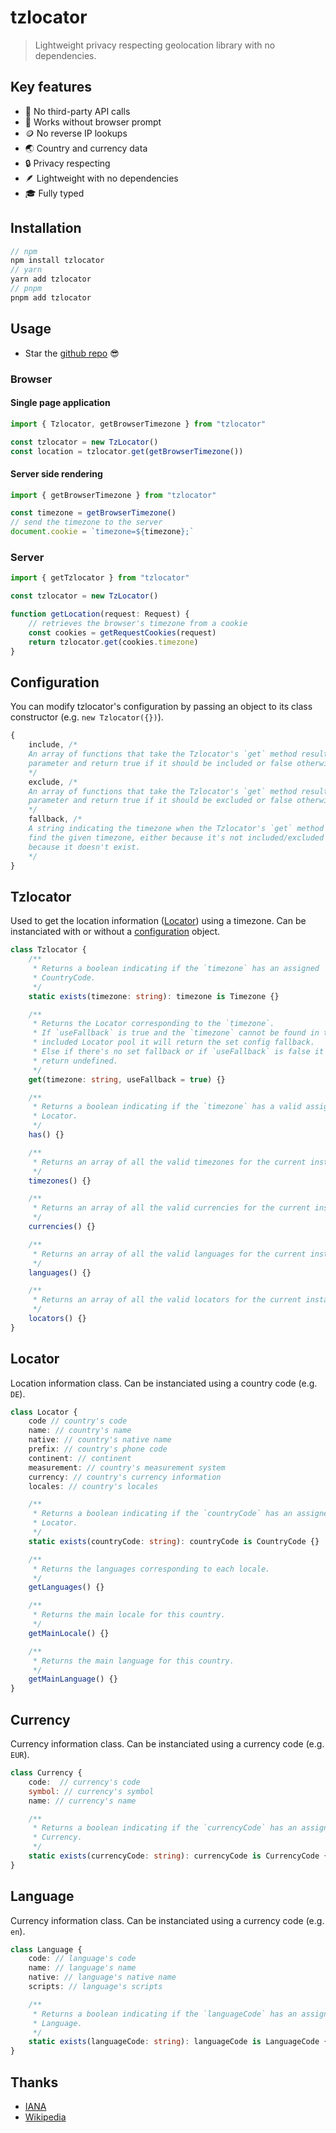 # tzlocator

> Lightweight privacy respecting geolocation library with no dependencies.

## Key features

-   🥂 No third-party API calls
-   👀 Works without browser prompt
-   🪙 No reverse IP lookups
-   🌏 Country and currency data
-   🔒 Privacy respecting
-   🪶 Lightweight with no dependencies
-   🎓 Fully typed

## Installation

```ts
// npm
npm install tzlocator
// yarn
yarn add tzlocator
// pnpm
pnpm add tzlocator
```

## Usage

-   Star the [github repo](https://github.com/tzlocator/tzlocator) 😎

### Browser

#### Single page application

```ts
import { Tzlocator, getBrowserTimezone } from "tzlocator"

const tzlocator = new TzLocator()
const location = tzlocator.get(getBrowserTimezone())
```

#### Server side rendering

```ts
import { getBrowserTimezone } from "tzlocator"

const timezone = getBrowserTimezone()
// send the timezone to the server
document.cookie = `timezone=${timezone};`
```

### Server

```ts
import { getTzlocator } from "tzlocator"

const tzlocator = new TzLocator()

function getLocation(request: Request) {
	// retrieves the browser's timezone from a cookie
	const cookies = getRequestCookies(request)
	return tzlocator.get(cookies.timezone)
}
```

## Configuration

You can modify tzlocator's configuration by passing an object to its class constructor (e.g. `new Tzlocator({})`).

```ts
{
	include, /*
	An array of functions that take the Tzlocator's `get` method result as a
	parameter and return true if it should be included or false otherwise.
	*/
	exclude, /*
	An array of functions that take the Tzlocator's `get` method result as a
	parameter and return true if it should be excluded or false otherwise
	*/
	fallback, /*
	A string indicating the timezone when the Tzlocator's `get` method can't
	find the given timezone, either because it's not included/excluded or
	because it doesn't exist.
	*/
}
```

## Tzlocator

Used to get the location information ([Locator](#locator)) using a timezone.
Can be instanciated with or without a [configuration](#configuration) object.

```ts
class Tzlocator {
	/**
	 * Returns a boolean indicating if the `timezone` has an assigned
	 * CountryCode.
	 */
	static exists(timezone: string): timezone is Timezone {}

	/**
	 * Returns the Locator corresponding to the `timezone`.
	 * If `useFallback` is true and the `timezone` cannot be found in the
	 * included Locator pool it will return the set config fallback.
	 * Else if there's no set fallback or if `useFallback` is false it will
	 * return undefined.
	 */
	get(timezone: string, useFallback = true) {}

	/**
	 * Returns a boolean indicating if the `timezone` has a valid assigned
	 * Locator.
	 */
	has() {}

	/**
	 * Returns an array of all the valid timezones for the current instance.
	 */
	timezones() {}

	/**
	 * Returns an array of all the valid currencies for the current instance.
	 */
	currencies() {}

	/**
	 * Returns an array of all the valid languages for the current instance.
	 */
	languages() {}

	/**
	 * Returns an array of all the valid locators for the current instance.
	 */
	locators() {}
}
```

## Locator

Location information class.
Can be instanciated using a country code (e.g. `DE`).

```ts
class Locator {
	code // country's code
	name: // country's name
	native: // country's native name
	prefix: // country's phone code
	continent: // continent
	measurement: // country's measurement system
	currency: // country's currency information
	locales: // country's locales

	/**
	 * Returns a boolean indicating if the `countryCode` has an assigned
	 * Locator.
	 */
	static exists(countryCode: string): countryCode is CountryCode {}

	/**
	 * Returns the languages corresponding to each locale.
	 */
	getLanguages() {}

	/**
	 * Returns the main locale for this country.
	 */
	getMainLocale() {}

	/**
	 * Returns the main language for this country.
	 */
	getMainLanguage() {}
}
```

## Currency

Currency information class.
Can be instanciated using a currency code (e.g. `EUR`).

```ts
class Currency {
	code:  // currency's code
	symbol: // currency's symbol
	name: // currency's name

	/**
	 * Returns a boolean indicating if the `currencyCode` has an assigned
	 * Currency.
	 */
	static exists(currencyCode: string): currencyCode is CurrencyCode {}
}
```

## Language

Currency information class.
Can be instanciated using a currency code (e.g. `en`).

```ts
class Language {
	code: // language's code
	name: // language's name
	native: // language's native name
	scripts: // language's scripts

	/**
	 * Returns a boolean indicating if the `languageCode` has an assigned
	 * Language.
	 */
	static exists(languageCode: string): languageCode is LanguageCode {}
}
```

## Thanks

-   [IANA](https://data.iana.org/time-zones/releases/)
-   [Wikipedia](https://www.wikipedia.org/)
